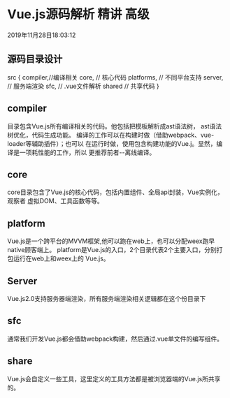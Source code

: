 #  Vue.js源码解析 精讲 高级


2019年11月28日18:03:12


## 源码目录设计

src {
    compiler,//编译相关
    core, // 核心代码
    platforms, //  不同平台支持
    server, // 服务端渲染
    sfc, // .vue文件解析
    shared // 共享代码
}


## compiler
目录包含Vue.js所有编译相关的代码。他包括把模板解析成ast语法树，
ast语法树优化，代码生成功能。
编译的工作可以在构建时做（借助webpack、vue-loader等辅助插件）；也可以
在运行时做，使用包含构建功能的Vue.j。显然，编译是一项耗性能的工作，所以
更推荐前者--离线编译。


## core

core目录包含了Vue.js的核心代码，包括内置组件、全局api封装，Vue实例化，观察者
虚拟DOM、工具函数等等。

## platform 
Vue.js是一个跨平台的MVVM框架,他可以跑在web上，也可以分配weex跑早native顾客端上。
platform是Vue.js的入口，2个目录代表2个主要入口，分别打包运行在web上和weex上的
Vue.js。



##  Server 

Vue.js2.0支持服务器端渲染，所有服务端渲染相关逻辑都在这个份目录下



## sfc

通常我们开发Vue.js都会借助webpack构建，然后通过.vue单文件的编写组件。


## share

Vue.js会自定义一些工具，这里定义的工具方法都是被浏览器端的Vue.js所共享的。



